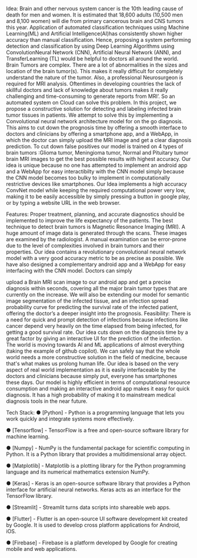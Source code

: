 
Idea:
Brain and other nervous system cancer is the 10th leading cause of death for men and women. It is estimated that 18,600 adults (10,500 men and 8,100 women) will die from primary cancerous brain and CNS tumors this year. Application of automated classification techniques using Machine Learning(ML) and Artificial Intelligence(AI)has consistently shown higher accuracy than manual classification. Hence, proposing a system performing detection and classification by using Deep Learning Algorithms using ConvolutionNeural Network (CNN), Artificial Neural Network (ANN), and TransferLearning (TL) would be helpful to doctors all around the world. Brain Tumors are complex. There are a lot of abnormalities in the sizes and location of the brain tumor(s). This makes it really difficult for completely understand the nature of the tumor. Also, a professional Neurosurgeon is required for MRI analysis. Oftentimes in developing countries the lack of skillful doctors and lack of knowledge about tumors makes it really challenging and time-consuming to generate reports from MRI’. So an automated system on Cloud can solve this problem. In this project, we propose a constructive solution for detecting and labeling infected brain tumor tissues in patients. We attempt to solve this by implementing a Convolutional neural network architecture model for on the go diagnosis. This aims to cut down the prognosis time by offering a smooth interface to doctors and clinicians by offering a smartphone app, and a WebApp, in which the doctor can simply upload the MRI image and get a clear diagnosis prediction. To cut down false positives our model is trained on 4 types of brain tumors :Glioma tumor, Meningioma tumor, Normal and Pituitary tumor brain MRI images to get the best possible results with highest accuracy. Our idea is unique because no one has attempted to implement an android app and a WebApp for easy interactibilty with the CNN model simply because the CNN model becomes too bulky to implement in computationally restrictive devices like smartphones. Our Idea implements a high accuracy ConvNet model while keeping the required computational power very low, making it to be easily accessible by simply pressing a button in google play, or by typing a website URL in the web browser.

Features:
Proper treatment, planning, and accurate diagnostics should be implemented to improve the life expectancy of the patients. The best technique to detect brain tumors is Magnetic Resonance Imaging (MRI). A huge amount of image data is generated through the scans. These images are examined by the radiologist. A manual examination can be error-prone due to the level of complexities involved in brain tumors and their properties. Our idea contains a revolutionary convolutional neural network model with a very good accuracy metric to be as precise as possible. We have also designed a complementary android app and a WebApp for easy interfacing with the CNN model. Doctors can simply

upload a Brain MRI scan image to our android app and get a precise diagnosis within seconds, covering all the major brain tumor types that are currently on the increase. We will also be extending our model for semantic image segmentation of the infected tissue, and an infection spread probability curve for predicting the survival rate of the infected patient, offering the doctor’s a deeper insight into the prognosis. Feasibility: There is a need for quick and prompt detection of infections because infections like cancer depend very heavily on the time elapsed from being infected, for getting a good survival rate. Our idea cuts down on the diagnosis time by a great factor by giving an interactive UI for the prediction of the infection. The world is moving towards AI and ML applications of almost everything (taking the example of github copilot). We can safely say that the whole world needs a more constructive solution in the field of medicine, because that's what makes us prolong human life. Our idea is based on the very aspect of real world implementation as it is easily interfaceable by the doctors and clinicians because simply put, everyone has smartphones these days. Our model is highly efficient in terms of computational resource consumption and making an interactive android app makes it easy for quick diagnosis. It has a high probability of making it to mainstream medical diagnosis tools in the near future.

Tech Stack:
● [Python] - Python is a programming language that lets you work quickly and integrate systems more effectively.

● [Tensorflow] - TensorFlow is a free and open-source software library for machine learning.

● [Numpy] - NumPy is the fundamental package for scientific computing in Python. It is a Python library that provides a multidimensional array object.

● [Matplotlib] - Matplotlib is a plotting library for the Python programming language and its numerical mathematics extension NumPy.

● [Keras] - Keras is an open-source software library that provides a Python interface for artificial neural networks. Keras acts as an interface for the TensorFlow library.

● [Streamlit] - Streamlit turns data scripts into shareable web apps.

● [Flutter] - Flutter is an open-source UI software development kit created by Google. It is used to develop cross platform applications for Android, iOS.

● [Firebase] - Firebase is a platform developed by Google for creating mobile and web applications.
